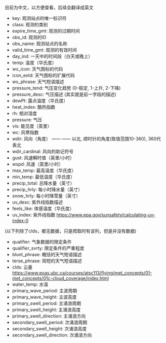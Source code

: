 目前为中文，以方便查看，后续会翻译成英文
- key: 观测站点的唯一标识符
- class: 观测的类别
- expire_time_gmt: 观测的过期时间
- obs_id: 观测的ID
- obs_name: 观测站点的名称
- valid_time_gmt: 观测的有效时间
- day_ind: 一天中的时间段（白天或晚上）
- temp: 温度（华氏度）
- wx_icon: 天气图标的代码
- icon_extd: 天气图标的扩展代码
- wx_phrase: 天气短语描述
- pressure_tend: 气压变化趋势 (0-稳定, 1-上升, 2-下降)
- pressure_desc: 气压描述 (其实就是前一字段的描述)
- dewPt: 露点温度（华氏度）
- heat_index: 酷热指数
- rh: 相对湿度
- pressure: 气压
- vis: 能见度（英里）
- wc: 风寒指数
- wdir: 风向（角度） —— —— 以北, 顺时针的角度(取值范围10-360), 360代表北 
- wdir_cardinal: 风向的助记符号
- gust: 风速瞬时值（英里/小时）
- wspd: 风速（英里/小时）
- max_temp: 最高温度（华氏度）
- min_temp: 最低温度（华氏度）
- precip_total: 总降水量（英寸）
- precip_hrly: 每小时降水量（英寸）
- snow_hrly: 每小时降雪量（英寸）
- uv_desc: 紫外线指数描述
- feels_like: 体感温度（华氏度）
- uv_index: 紫外线指数 https://www.epa.gov/sunsafety/calculating-uv-index-0

(以下列除了clds，都无数据，只是爬取时有该列，但是并没有数据)
- qualifier: 气象数据的限定条件
- qualifier_svrty: 限定条件的严重程度
- blunt_phrase: 概括的天气短语描述
- terse_phrase: 简短的天气短语描述
- clds: 云量 https://www.eoas.ubc.ca/courses/atsc113/flying/met_concepts/01-met_concepts/01c-cloud_coverage/index.html
- water_temp: 水温
- primary_wave_period: 主波周期
- primary_wave_height: 主波高度
- primary_swell_period: 主涌浪周期
- primary_swell_height: 主涌浪高度
- primary_swell_direction: 主涌浪方向
- secondary_swell_period: 次涌浪周期
- secondary_swell_height: 次涌浪高度
- secondary_swell_direction: 次涌浪方向
